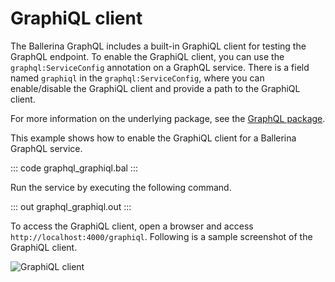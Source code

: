 # GraphiQL client

The Ballerina GraphQL includes a built-in GraphiQL client for testing the GraphQL endpoint. To enable the GraphiQL client, you can use the `graphql:ServiceConfig` annotation on a GraphQL service. There is a field named `graphiql` in the `graphql:ServiceConfig`, where you can enable/disable the GraphiQL client and provide a path to the GraphiQL client.

For more information on the underlying package, see the [GraphQL package](https://lib.ballerina.io/ballerina/graphql/latest/).

This example shows how to enable the GraphiQL client for a Ballerina GraphQL service.

::: code graphql_graphiql.bal :::

Run the service by executing the following command.

::: out graphql_graphiql.out :::

To access the GraphiQL client, open a browser and access `http://localhost:4000/graphiql`. Following is a sample screenshot of the GraphiQL client.

![GraphiQL client](/learn/by-example/images/grapihql-client.png "GraphiQL Client")
